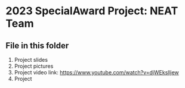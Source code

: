 # 2023 SpecialAward Project: NEAT Team
## File in this folder
1. Project slides
2. Project pictures
3. Project video link: https://www.youtube.com/watch?v=djWEkslljew
4. Project